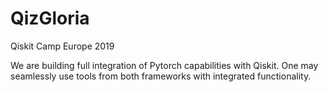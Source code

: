 # QizGloria
Qiskit Camp Europe 2019

We are building full integration of Pytorch capabilities with Qiskit. One may seamlessly use tools from both frameworks with integrated functionality.

